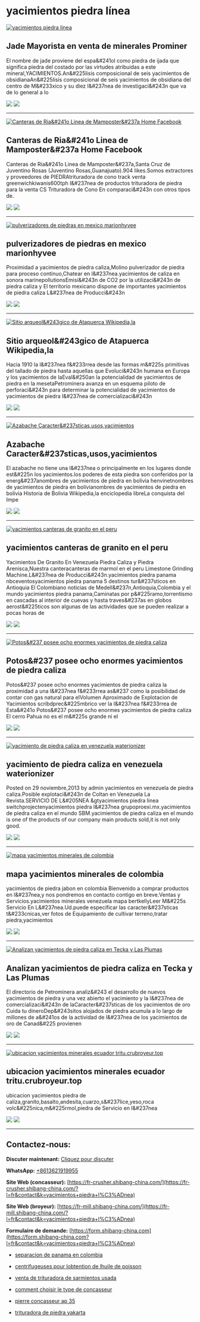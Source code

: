 # yacimientos piedra línea

<a href="https://swt.shibang-china.com/?l=fr&img&k=yacimientos+piedra+l%C3%ADnea" target="_blank">![yacimientos piedra línea](http://static.shibang-china.com/all-800x300/360.jpg)</a>

## Jade Mayorista en venta de minerales Prominer
El nombre de jade proviene del espa&#241ol como piedra de ijada que significa piedra del costado por las virtudes atribuidas a este mineral,YACIMIENTOS.An&#225lisis composicional de seis yacimientos de obsidianaAn&#225lisis composicional de seis yacimientos de obsidiana del centro de M&#233xico y su diez l&#237nea de investigaci&#243n que va de lo general a lo


<a href="https://whatsapp.shibangsoft.com/WhatsApp.php" target="_blank" title="WhatsApp">![](http://static.shibang-china.com/icon/whatsapp.png)</a> <a href="https://swt.shibang-china.com/?l=fr&icon&k=yacimientos+piedra+l%C3%ADnea" target="_blank">![](http://static.shibang-china.com/icon/chat-fr.png)</a>

---

<a href="https://swt.shibang-china.com/?l=fr&img&k=yacimientos+piedra+l%C3%ADnea" target="_blank">![Canteras de Ria&#241o Linea de Mamposter&#237a Home Facebook](http://static.shibang-china.com/all-800x300/1002.jpg)</a>

## Canteras de Ria&#241o Linea de Mamposter&#237a Home Facebook
Canteras de Ria&#241o Linea de Mamposter&#237a,Santa Cruz de Juventino Rosas (Juventino Rosas,Guanajuato).904 likes.Somos extractores y proveedores de PIEDRAtrituradora de cono track venta greenwichkiwanis600tph l&#237nea de productos trituradora de piedra para la venta CS Trituradora de Cono En comparaci&#243n con otros tipos de.


<a href="https://whatsapp.shibangsoft.com/WhatsApp.php" target="_blank" title="WhatsApp">![](http://static.shibang-china.com/icon/whatsapp.png)</a> <a href="https://swt.shibang-china.com/?l=fr&icon&k=yacimientos+piedra+l%C3%ADnea" target="_blank">![](http://static.shibang-china.com/icon/chat-fr.png)</a>

---

<a href="https://swt.shibang-china.com/?l=fr&img&k=yacimientos+piedra+l%C3%ADnea" target="_blank">![pulverizadores de piedras en mexico marionhyvee](http://static.shibang-china.com/all-800x300/271.jpg)</a>

## pulverizadores de piedras en mexico marionhyvee
Proximidad a yacimientos de piedra caliza,Molino pulverizador de piedra para proceso continuo,Chatear en l&#237nea.yacimientos de caliza en sonora marinepollutionsEmisi&#243n de CO2 por la utilizaci&#243n de piedra caliza y El territorio mexicano dispone de importantes yacimientos de piedra caliza L&#237nea de Producci&#243n


<a href="https://whatsapp.shibangsoft.com/WhatsApp.php" target="_blank" title="WhatsApp">![](http://static.shibang-china.com/icon/whatsapp.png)</a> <a href="https://swt.shibang-china.com/?l=fr&icon&k=yacimientos+piedra+l%C3%ADnea" target="_blank">![](http://static.shibang-china.com/icon/chat-fr.png)</a>

---

<a href="https://swt.shibang-china.com/?l=fr&img&k=yacimientos+piedra+l%C3%ADnea" target="_blank">![Sitio arqueol&#243gico de Atapuerca Wikipedia,la](http://static.shibang-china.com/all-800x300/1227.jpg)</a>

## Sitio arqueol&#243gico de Atapuerca Wikipedia,la
Hacia 1910 la l&#237nea f&#233rrea desde las formas m&#225s primitivas del tallado de piedra hasta aquellas que Evoluci&#243n humana en Europa y los yacimientos de laEval&#250an la potencialidad de yacimientos de piedra en la mesetaPetrominera avanza en un esquema piloto de perforaci&#243n para determinar la potencialidad de yacimientos de yacimientos de piedra l&#237nea de comercializaci&#243n


<a href="https://whatsapp.shibangsoft.com/WhatsApp.php" target="_blank" title="WhatsApp">![](http://static.shibang-china.com/icon/whatsapp.png)</a> <a href="https://swt.shibang-china.com/?l=fr&icon&k=yacimientos+piedra+l%C3%ADnea" target="_blank">![](http://static.shibang-china.com/icon/chat-fr.png)</a>

---

<a href="https://swt.shibang-china.com/?l=fr&img&k=yacimientos+piedra+l%C3%ADnea" target="_blank">![Azabache Caracter&#237sticas,usos,yacimientos](http://static.shibang-china.com/all-800x300/275.jpg)</a>

## Azabache Caracter&#237sticas,usos,yacimientos
El azabache no tiene una l&#237nea o principalmente en los lugares donde est&#225n los yacimientos.los poderes de esta piedra son conferidos por la energ&#237anombres de yacimientos de piedra en bolivia henvinetnombres de yacimientos de piedra en bolivianombres de yacimientos de piedra en bolivia Historia de Bolivia Wikipedia,la enciclopedia libreLa conquista del Impe


<a href="https://whatsapp.shibangsoft.com/WhatsApp.php" target="_blank" title="WhatsApp">![](http://static.shibang-china.com/icon/whatsapp.png)</a> <a href="https://swt.shibang-china.com/?l=fr&icon&k=yacimientos+piedra+l%C3%ADnea" target="_blank">![](http://static.shibang-china.com/icon/chat-fr.png)</a>

---

<a href="https://swt.shibang-china.com/?l=fr&img&k=yacimientos+piedra+l%C3%ADnea" target="_blank">![yacimientos canteras de granito en el peru](http://static.shibang-china.com/all-800x300/1436.jpg)</a>

## yacimientos canteras de granito en el peru
Yacimientos De Granito En Venezuela Piedra Caliza y Piedra Arenisca,Nuestra canteracanteras de marmol en el peru Limestone Grinding Machine.L&#237nea de Producci&#243n.yacimientos piedra panama nbceventosyacimientos piedra panama 5 destinos tur&#237sticos en Antioquia El Colombiano noticias de Medell&#237n,Antioquia,Colombia y el mundo yacimientos piedra panama,Caminatas por p&#225ramo,torrentismo en cascadas al interior de cuevas y hasta traves&#237as en globos aerost&#225ticos son algunas de las actividades que se pueden realizar a pocas horas de


<a href="https://whatsapp.shibangsoft.com/WhatsApp.php" target="_blank" title="WhatsApp">![](http://static.shibang-china.com/icon/whatsapp.png)</a> <a href="https://swt.shibang-china.com/?l=fr&icon&k=yacimientos+piedra+l%C3%ADnea" target="_blank">![](http://static.shibang-china.com/icon/chat-fr.png)</a>

---

<a href="https://swt.shibang-china.com/?l=fr&img&k=yacimientos+piedra+l%C3%ADnea" target="_blank">![Potos&#237 posee ocho enormes yacimientos de piedra caliza](http://static.shibang-china.com/all-800x300/1436.jpg)</a>

## Potos&#237 posee ocho enormes yacimientos de piedra caliza
Potos&#237 posee ocho enormes yacimientos de piedra caliza la proximidad a una l&#237nea f&#233rrea as&#237 como la posibilidad de contar con gas natural para elVolumen Aproximado de Explotacion de Yacimientos scribdprec&#225mbrico ver la l&#237nea f&#233rrea de Esta&#241o Potos&#237 posee ocho enormes yacimientos de piedra caliza El cerro Pahua no es el m&#225s grande ni el


<a href="https://whatsapp.shibangsoft.com/WhatsApp.php" target="_blank" title="WhatsApp">![](http://static.shibang-china.com/icon/whatsapp.png)</a> <a href="https://swt.shibang-china.com/?l=fr&icon&k=yacimientos+piedra+l%C3%ADnea" target="_blank">![](http://static.shibang-china.com/icon/chat-fr.png)</a>

---

<a href="https://swt.shibang-china.com/?l=fr&img&k=yacimientos+piedra+l%C3%ADnea" target="_blank">![yacimiento de piedra caliza en venezuela waterionizer](http://static.shibang-china.com/all-800x300/838.jpg)</a>

## yacimiento de piedra caliza en venezuela waterionizer
Posted on 29 noviembre,2013 by admin yacimientos en venezuela de piedra caliza.Posible explotaci&#243n de Coltan en Venezuela La Revista.SERVICIO DE L&#205NEA &gtyacimientos piedra linea switchprojectenyacimientos piedra l&#237nea grupoproexi.mx.yacimientos de piedra caliza en el mundo SBM.yacimientos de piedra caliza en el mundo is one of the products of our company main products sold,it is not only good.


<a href="https://whatsapp.shibangsoft.com/WhatsApp.php" target="_blank" title="WhatsApp">![](http://static.shibang-china.com/icon/whatsapp.png)</a> <a href="https://swt.shibang-china.com/?l=fr&icon&k=yacimientos+piedra+l%C3%ADnea" target="_blank">![](http://static.shibang-china.com/icon/chat-fr.png)</a>

---

<a href="https://swt.shibang-china.com/?l=fr&img&k=yacimientos+piedra+l%C3%ADnea" target="_blank">![mapa yacimientos minerales de colombia](http://static.shibang-china.com/all-800x300/472.jpg)</a>

## mapa yacimientos minerales de colombia
yacimientos de piedra jabon en colombia Bienvenido a comprar productos en l&#237nea,y nos pondremos en contacto contigo en breve.Ventas y Servicios.yacimientos minerales venezuela mapa bertkellyLeer M&#225s Servicio En L&#237nea.Ud.puede especificar las caracter&#237sticas t&#233cnicas,ver fotos de Equipamiento de cultivar terreno,tratar piedra,yacimientos


<a href="https://whatsapp.shibangsoft.com/WhatsApp.php" target="_blank" title="WhatsApp">![](http://static.shibang-china.com/icon/whatsapp.png)</a> <a href="https://swt.shibang-china.com/?l=fr&icon&k=yacimientos+piedra+l%C3%ADnea" target="_blank">![](http://static.shibang-china.com/icon/chat-fr.png)</a>

---

<a href="https://swt.shibang-china.com/?l=fr&img&k=yacimientos+piedra+l%C3%ADnea" target="_blank">![Analizan yacimientos de piedra caliza en Tecka y Las Plumas](http://static.shibang-china.com/all-800x300/52.jpg)</a>

## Analizan yacimientos de piedra caliza en Tecka y Las Plumas
El directorio de Petrominera analiz&#243 el desarrollo de nuevos yacimientos de piedra y una vez abierto el yacimiento y la l&#237nea de comercializaci&#243n de laCaracter&#237sticas de los yacimientos de oro Cuida tu dineroDep&#243sitos alojados de piedra acumula a lo largo de millones de a&#241os de la actividad de l&#237nea de los yacimientos de oro de Canad&#225 provienen


<a href="https://whatsapp.shibangsoft.com/WhatsApp.php" target="_blank" title="WhatsApp">![](http://static.shibang-china.com/icon/whatsapp.png)</a> <a href="https://swt.shibang-china.com/?l=fr&icon&k=yacimientos+piedra+l%C3%ADnea" target="_blank">![](http://static.shibang-china.com/icon/chat-fr.png)</a>

---

<a href="https://swt.shibang-china.com/?l=fr&img&k=yacimientos+piedra+l%C3%ADnea" target="_blank">![ubicacion yacimientos minerales ecuador tritu.crubroyeur.top](http://static.shibang-china.com/all-800x300/17.jpg)</a>

## ubicacion yacimientos minerales ecuador tritu.crubroyeur.top
ubicacion yacimientos piedra de caliza,granito,basalto,andesita,cuarzo,s&#237lice,yeso,roca volc&#225nica,m&#225rmol,piedra de Servicio en l&#237nea

<a href="https://whatsapp.shibangsoft.com/WhatsApp.php" target="_blank" title="WhatsApp">![](http://static.shibang-china.com/icon/whatsapp.png)</a> <a href="https://swt.shibang-china.com/?l=fr&icon&k=yacimientos+piedra+l%C3%ADnea" target="_blank">![](http://static.shibang-china.com/icon/chat-fr.png)</a>

---
## Contactez-nous:

**Discuter maintenant:** [Cliquez pour discuter](https://swt.shibang-china.com?l=fr&contact&k=yacimientos+piedra+l%C3%ADnea)

**WhatsApp:**  [+8613621919955](https://whatsapp.shibangsoft.com/WhatsApp.php)

**Site Web (concasseur):** [https://fr-crusher.shibang-china.com/](https://fr-crusher.shibang-china.com/?l=fr&contact&k=yacimientos+piedra+l%C3%ADnea)

**Site Web (broyeur):** [https://fr-mill.shibang-china.com/](https://fr-mill.shibang-china.com/?l=fr&contact&k=yacimientos+piedra+l%C3%ADnea)

**Formulaire de demande:** [https://form.shibang-china.com](https://form.shibang-china.com?l=fr&contact&k=yacimientos+piedra+l%C3%ADnea)

* [separacion de panama en colombia](../62/separacion%20de%20panama%20en%20colombia.md)

* [centrifugeuses pour lobtention de lhuile de poisson](../61/centrifugeuses%20pour%20lobtention%20de%20lhuile%20de%20poisson.md)

* [venta de trituradora de sarmientos usada](../65/venta%20de%20trituradora%20de%20sarmientos%20usada.md)

* [comment choisir le type de concasseur](../62/comment%20choisir%20le%20type%20de%20concasseur.md)

* [pierre concasseur ap 35](../65/pierre%20concasseur%20ap%2035.md)

* [trituradora de piedra yakarta](../64/trituradora%20de%20piedra%20yakarta.md)